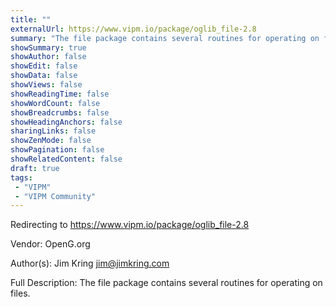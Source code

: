 ```yaml
---
title: ""
externalUrl: https://www.vipm.io/package/oglib_file-2.8
summary: "The file package contains several routines for operating on files.."
showSummary: true
showAuthor: false
showEdit: false
showData: false
showViews: false
showReadingTime: false
showWordCount: false
showBreadcrumbs: false
showHeadingAnchors: false
sharingLinks: false
showZenMode: false
showPagination: false
showRelatedContent: false
draft: true
tags:
 - "VIPM"
 - "VIPM Community"
---
```


Redirecting to https://www.vipm.io/package/oglib_file-2.8

Vendor: OpenG.org

Author(s): Jim Kring <jim@jimkring.com>
 
Full Description:
The file package contains several routines for operating on files.